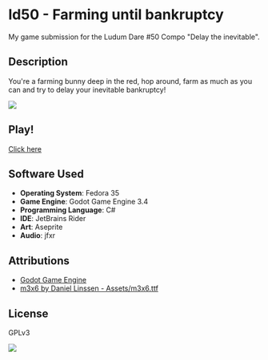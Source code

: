# ld50 - Farming until bankruptcy

My game submission for the Ludum Dare #50 Compo "Delay the inevitable".

## Description

You're a farming bunny deep in the red, hop around, farm as much as you can and try to delay your inevitable bankruptcy!

![](misc/game.gif)

## Play!

[Click here](https://ld50.atomicptr.de)

## Software Used

* **Operating System**: Fedora 35
* **Game Engine**: Godot Game Engine 3.4
* **Programming Language**: C#
* **IDE**: JetBrains Rider
* **Art**: Aseprite
* **Audio**: jfxr

## Attributions

* [Godot Game Engine](https://godotengine.org)
* [m3x6 by Daniel Linssen - Assets/m3x6.ttf](https://managore.itch.io/m3x6)

## License

GPLv3

![](https://www.gnu.org/graphics/gplv3-127x51.png)
